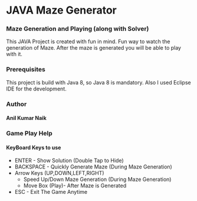 # JAVA Maze Generator
### Maze Generation and Playing (along with Solver)

This JAVA Project is created with fun in mind.
Fun way to watch the generation of Maze.
After the maze is generated you will be able to play with it. 

### Prerequisites

This project is build with Java 8, so Java 8 is mandatory.
Also I used Eclipse IDE for the development.


### Author
#### Anil Kumar Naik

### Game Play Help
#### KeyBoard Keys to use
* ENTER - Show Solution (Double Tap to Hide)
* BACKSPACE - Quickly Generate Maze (During Maze Generation)
* Arrow Keys (UP,DOWN,LEFT,RIGHT)
  * Speed Up/Down Maze Generation (During Maze Generation)
  * Move Box (Play)- After Maze is Generated
* ESC - Exit The Game Anytime